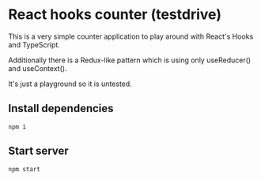 # React hooks counter (testdrive)

This is a very simple counter application to play around with React's Hooks and TypeScript.

Additionally there is a Redux-like pattern which is using only useReducer() and useContext().

It's just a playground so it is untested.

## Install dependencies

`npm i`

## Start server

`npm start`
